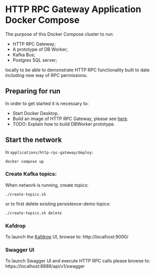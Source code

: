 # HTTP RPC Gateway Application Docker Compose

The purpose of this Docker Compose cluster to run: 
- HTTP RPC Gateway;
- A prototype of DB Worker;
- Kafka Bus;
- Postgres SQL server;

locally to be able to demonstrate HTTP RPC functionality built to date including new way of RPC permissions.

## Preparing for run

In order to get started it is necessary to:
- Start Docker Desktop.
- Build an image of HTTP RPC Gateway, please see [here](../README.md#building-the-docker-image).
- TODO: Explain how to build DBWorker prototype.

## Start the network

In `applications/http-rpc-gateway/deploy`:

```shell
docker compose up
```

### Create Kafka topics:

When network is running, create topics:

```shell
./create-topics.sh
```

or to first delete existing persistence-demo topics:

```shell
./create-topics.sh delete
```

### Kafdrop

To launch the [Kafdrop](https://github.com/HomeAdvisor/Kafdrop) UI, browse to: http://localhost:9000/

### Swagger UI

To launch Swagger UI and execute HTTP RPC calls please browse to: https://localhost:8888/api/v1/swagger
